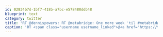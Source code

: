 ```yaml
---
id: 02834b7d-1bf7-418b-a7bc-e578480ddb48
blueprint: text
category: twitter
title: "RT @dennispowers: RT @metabridge: One more week 'til #metabridge 2013! Our best year yet! Have you got your tickets? ow.ly/1Xk3dI"
caption: 'RT <span class="username username_linked">@<a href="https://twitter.com/dennispowers" title="Dennis Powers">dennispowers</a></span>: RT <span class="username username_linked">@<a href="https://twitter.com/metabridge" title="Metabridge">metabridge</a></span>: One more week ''til <span class="hashtag hashtag_local">#<a href="http://tweettemp.darylchymko.ca/?tag=metabridge">metabridge</a> 2013! Our best year yet! Have you got your tickets? <a href="http://ow.ly/1Xk3dI" title="http://ow.ly/1Xk3dI" class="link link_untco">ow.ly/1Xk3dI</a>'
---
```

